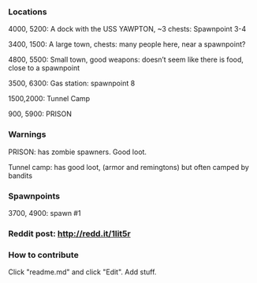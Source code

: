 ### Locations

4000, 5200: A dock with the USS YAWPTON, ~3 chests: Spawnpoint 3-4

3400, 1500: A large town, chests: many people here, near a spawnpoint?

4800, 5500: Small town, good weapons: doesn’t seem like there is food, close to a spawnpoint

3500, 6300: Gas station: spawnpoint 8

1500,2000: Tunnel Camp

900, 5900: PRISON
### Warnings

PRISON: has zombie spawners. Good loot.

Tunnel camp: has good loot, (armor and remingtons) but often camped by bandits
### Spawnpoints

3700, 4900: spawn #1

### Reddit post: http://redd.it/1lit5r

### How to contribute

Click "readme.md" and click "Edit". Add stuff.
